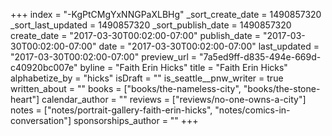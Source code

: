 +++
index = "-KgPtCMgYxNNGPaXLBHg"
_sort_create_date = 1490857320
_sort_last_updated = 1490857320
_sort_publish_date = 1490857320
create_date = "2017-03-30T00:02:00-07:00"
publish_date = "2017-03-30T00:02:00-07:00"
date = "2017-03-30T00:02:00-07:00"
last_updated = "2017-03-30T00:02:00-07:00"
preview_url = "7a5ed9ff-d835-494e-669d-c40920bc007e"
byline = "Faith Erin Hicks"
title = "Faith Erin Hicks"
alphabetize_by = "hicks"
isDraft = ""
is_seattle__pnw_writer = true
written_about = ""
books = ["books/the-nameless-city", "books/the-stone-heart"]
calendar_author = ""
reviews = ["reviews/no-one-owns-a-city"]
notes = ["notes/portrait-gallery-faith-erin-hicks", "notes/comics-in-conversation"]
sponsorships_author = ""
+++

